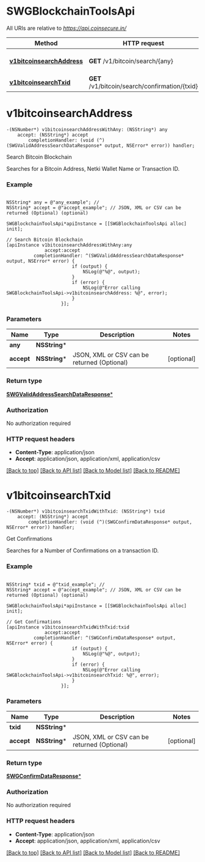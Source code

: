 # SWGBlockchainToolsApi

All URIs are relative to *https://api.coinsecure.in/*

Method | HTTP request | Description
------------- | ------------- | -------------
[**v1bitcoinsearchAddress**](SWGBlockchainToolsApi.md#v1bitcoinsearchaddress) | **GET** /v1/bitcoin/search/{any} | Search Bitcoin Blockchain
[**v1bitcoinsearchTxid**](SWGBlockchainToolsApi.md#v1bitcoinsearchtxid) | **GET** /v1/bitcoin/search/confirmation/{txid} | Get Confirmations


# **v1bitcoinsearchAddress**
```objc
-(NSNumber*) v1bitcoinsearchAddressWithAny: (NSString*) any
    accept: (NSString*) accept
        completionHandler: (void (^)(SWGValidAddressSearchDataResponse* output, NSError* error)) handler;
```

Search Bitcoin Blockchain

Searches for a Bitcoin Address, Netki Wallet Name or Transaction ID.

### Example 
```objc

NSString* any = @"any_example"; // 
NSString* accept = @"accept_example"; // JSON, XML or CSV can be returned (Optional) (optional)

SWGBlockchainToolsApi*apiInstance = [[SWGBlockchainToolsApi alloc] init];

// Search Bitcoin Blockchain
[apiInstance v1bitcoinsearchAddressWithAny:any
              accept:accept
          completionHandler: ^(SWGValidAddressSearchDataResponse* output, NSError* error) {
                        if (output) {
                            NSLog(@"%@", output);
                        }
                        if (error) {
                            NSLog(@"Error calling SWGBlockchainToolsApi->v1bitcoinsearchAddress: %@", error);
                        }
                    }];
```

### Parameters

Name | Type | Description  | Notes
------------- | ------------- | ------------- | -------------
 **any** | **NSString***|  | 
 **accept** | **NSString***| JSON, XML or CSV can be returned (Optional) | [optional] 

### Return type

[**SWGValidAddressSearchDataResponse***](SWGValidAddressSearchDataResponse.md)

### Authorization

No authorization required

### HTTP request headers

 - **Content-Type**: application/json
 - **Accept**: application/json, application/xml, application/csv

[[Back to top]](#) [[Back to API list]](../README.md#documentation-for-api-endpoints) [[Back to Model list]](../README.md#documentation-for-models) [[Back to README]](../README.md)

# **v1bitcoinsearchTxid**
```objc
-(NSNumber*) v1bitcoinsearchTxidWithTxid: (NSString*) txid
    accept: (NSString*) accept
        completionHandler: (void (^)(SWGConfirmDataResponse* output, NSError* error)) handler;
```

Get Confirmations

Searches for a Number of Confirmations on a transaction ID.

### Example 
```objc

NSString* txid = @"txid_example"; // 
NSString* accept = @"accept_example"; // JSON, XML or CSV can be returned (Optional) (optional)

SWGBlockchainToolsApi*apiInstance = [[SWGBlockchainToolsApi alloc] init];

// Get Confirmations
[apiInstance v1bitcoinsearchTxidWithTxid:txid
              accept:accept
          completionHandler: ^(SWGConfirmDataResponse* output, NSError* error) {
                        if (output) {
                            NSLog(@"%@", output);
                        }
                        if (error) {
                            NSLog(@"Error calling SWGBlockchainToolsApi->v1bitcoinsearchTxid: %@", error);
                        }
                    }];
```

### Parameters

Name | Type | Description  | Notes
------------- | ------------- | ------------- | -------------
 **txid** | **NSString***|  | 
 **accept** | **NSString***| JSON, XML or CSV can be returned (Optional) | [optional] 

### Return type

[**SWGConfirmDataResponse***](SWGConfirmDataResponse.md)

### Authorization

No authorization required

### HTTP request headers

 - **Content-Type**: application/json
 - **Accept**: application/json, application/xml, application/csv

[[Back to top]](#) [[Back to API list]](../README.md#documentation-for-api-endpoints) [[Back to Model list]](../README.md#documentation-for-models) [[Back to README]](../README.md)

